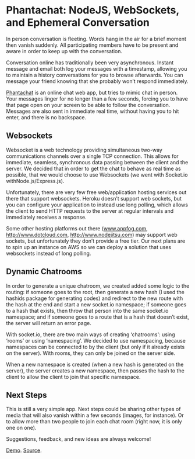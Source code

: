 # Phantachat: NodeJS, WebSockets, and Ephemeral Conversation

In person conversation is fleeting. Words hang in the air for a brief moment then vanish suddenly. All participating members have to be present and aware in order to keep up with the conversation.

Conversation online has traditionally been very asynchronous. Instant message and email both log your messages with a timestamp, allowing you to maintain a history conversations for you to browse afterwards. You can message your friend knowing that she probably won’t respond immediately.

[Phantachat](http://phantachat.herokuapp.com) is an online chat web app, but tries to mimic chat in person. Your messages linger for no longer than a few seconds, forcing you to have that page open on your screen to be able to follow the conversation. Messages are also sent in immediate real time, without having you to hit enter, and there is no backspace.

## Websockets

Websocket is a web technology providing simultaneous two-way communications channels over a single TCP connection. This allows for immediate, seamless, synchronous data passing between the client and the server. We decided that in order to get the chat to behave as real time as possible, that we would choose to use Websockets (we went with Socket.io withNode.js/Express.js).

Unfortunately, there are very few free web/application hosting services out there that support websockets. Heroku doesn’t support web sockets, but you can configure your application to instead use long polling, which allows the client to send HTTP requests to the server at regular intervals and immediately receives a response.

Some other hosting platforms out there (www.appfog.com, http://www.dotcloud.com, http://www.nodejitsu.com) may support web sockets, but unfortunately they don’t provide a free tier. Our next plans are to spin up an instance on AWS so we can deploy a solution that uses websockets instead of long polling.

## Dynamic Chatrooms

In order to generate a unique chatroom, we created added some logic to the routing: if someone goes to the root, then generate a new hash (I used the hashids package for generating codes) and redirect to the new route with the hash at the end and start a new socket.io namespace; if someone goes to a hash that exists, then throw that person into the same socket.io namespace; and if someone goes to a route that is a hash that doesn’t exist, the server will return an error page.

With socket.io, there are two main ways of creating ‘chatrooms': using ‘rooms’ or using ‘namespacing’. We decided to use namespacing, because namespaces can be connected to by the client (but only if it already exists on the server). With rooms, they can only be joined on the server side.

When a new namespace is created (when a new hash is generated on the server), the server creates a new namespace, then passes the hash to the client to allow the client to join that specific namespace.

## Next Steps

This is still a very simple app. Next steps could be sharing other types of media that will also vanish within a few seconds (images, for instance). Or to allow more than two people to join each chat room (right now, it is only one on one).

Suggestions, feedback, and new ideas are always welcome!

[Demo](http://phantachat.herokuapp.com). [Source](https://github.com/lambtron/phantachat).